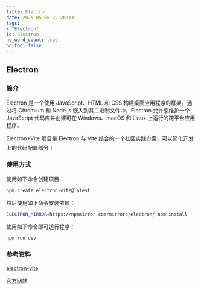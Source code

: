 ```yaml
---
title: Electron
date: 2025-05-06 22:26:13
tags:
- "Electron"
id: electron
no_word_count: true
no_toc: false
---
```


## Electron

### 简介

Electron 是一个使用 JavaScript、HTML 和 CSS 构建桌面应用程序的框架。通过将 Chromium 和 Node.js 嵌入到其二进制文件中，Electron 允许您维护一个 JavaScript 代码库并创建可在 Windows、macOS 和 Linux 上运行的跨平台应用程序。

Electron⚡️Vite 项目是 Electron 与 Vite 结合的一个社区实践方案，可以简化开发上的代码配置部分！

### 使用方式

使用如下命令创建项目：

```bash
npm create electron-vite@latest
```

然后使用如下命令安装依赖：

```bash
ELECTRON_MIRROR=https://npmmirror.com/mirrors/electron/ npm install
```

使用如下命令即可运行程序：

```bash
npm run dev
```

### 参考资料

[electron-vite](https://electron-vite.github.io/)

[官方网站](https://www.electronjs.org/)
